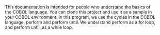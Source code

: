 This documentation is intended for people who understand the basics of the COBOL language.
You can clone this project and use it as a sample in your COBOL environment.
In this program, we use the cycles in the COBOL language, perform and perform until.
We understand perform as a for loop, and perform until, as a while loop.